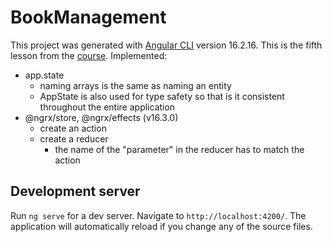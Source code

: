 # BookManagement

This project was generated with [Angular CLI](https://github.com/angular/angular-cli) version 16.2.16.
This is the fifth lesson from the [course](https://www.udemy.com/course/complete-angular-14-course-learn-frontend-development/).
Implemented:
- app.state
  - naming arrays is the same as naming an entity
  - AppState is also used for type safety so that is it consistent throughout the entire application
- @ngrx/store, @ngrx/effects (v16.3.0)
  - create an action
  - create a reducer
    - the name of the "parameter" in the reducer has to match the action

## Development server

Run `ng serve` for a dev server. Navigate to `http://localhost:4200/`. The application will automatically reload if you change any of the source files.

